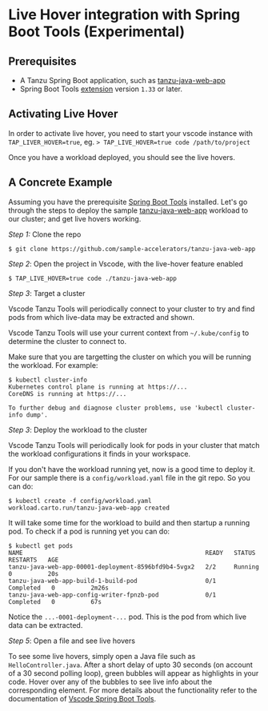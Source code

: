 # Live Hover integration with Spring Boot Tools (Experimental)

## <a id="prerequisites"></a> Prerequisites

- A Tanzu Spring Boot application, such as [tanzu-java-web-app](https://github.com/sample-accelerators/tanzu-java-web-app)
- Spring Boot Tools [extension](https://marketplace.visualstudio.com/items?itemName=Pivotal.vscode-spring-boot) version `1.33` or later.

## <a id="activating-feature"></a> Activating Live Hover

In order to activate live hover, you need to start your vscode instance with `TAP_LIVER_HOVER=true`, eg.
`> TAP_LIVE_HOVER=true code /path/to/project`

Once you have a workload deployed, you should see the live hovers.

## A Concrete Example

Assuming you have the prerequisite [Spring Boot Tools](https://marketplace.visualstudio.com/items?itemName=Pivotal.vscode-spring-boot) installed. 
Let's go through the steps to deploy the sample [tanzu-java-web-app](https://github.com/sample-accelerators/tanzu-java-web-app) workload to our cluster; and get live
hovers working.

*Step 1:* Clone the repo

```
$ git clone https://github.com/sample-accelerators/tanzu-java-web-app
```

*Step 2*: Open the project in Vscode, with the live-hover feature enabled

```
$ TAP_LIVE_HOVER=true code ./tanzu-java-web-app
```

*Step 3*: Target a cluster

Vscode Tanzu Tools will periodically connect to your cluster to try and 
find pods from which live-data may be extracted and shown.

Vscode Tanzu Tools will use your current context from `~/.kube/config` to
determine the cluster to connect to.

Make sure that you are targetting the cluster on which you will be running
the workload. For example:

```
$ kubectl cluster-info
Kubernetes control plane is running at https://...
CoreDNS is running at https://...

To further debug and diagnose cluster problems, use 'kubectl cluster-info dump'.
```

*Step 3*: Deploy the workload to the cluster 

Vscode Tanzu Tools will periodically look for pods in your 
cluster that match the workload configurations it finds in your workspace. 

If you don't have the workload running yet, now is a good time to deploy it.
For our sample there is a `config/workload.yaml` file in the git repo. So you 
can do:

```
$ kubectl create -f config/workload.yaml 
workload.carto.run/tanzu-java-web-app created
```

It will take some time for the workload to build and then startup a running pod. 
To check if a pod is running yet you can do:

```
$ kubectl get pods
NAME                                                   READY   STATUS      RESTARTS   AGE
tanzu-java-web-app-00001-deployment-8596bfd9b4-5vgx2   2/2     Running     0          20s
tanzu-java-web-app-build-1-build-pod                   0/1     Completed   0          2m26s
tanzu-java-web-app-config-writer-fpnzb-pod             0/1     Completed   0          67s
```

Notice the `...-0001-deployment-...` pod. This is the pod from which live data
can be extracted.


*Step 5*: Open a file and see live hovers

To see some live hovers, simply open a Java file such as `HelloController.java`.
After a short delay of upto 30 seconds (on account of a 30 second polling loop),
green bubbles will appear as highlights in your code. Hover over any of the bubbles
to see live info about the corresponding element. For more details about the
functionality refer to the  documentation of 
[Vscode Spring Boot Tools](https://marketplace.visualstudio.com/items?itemName=Pivotal.vscode-spring-boot). 